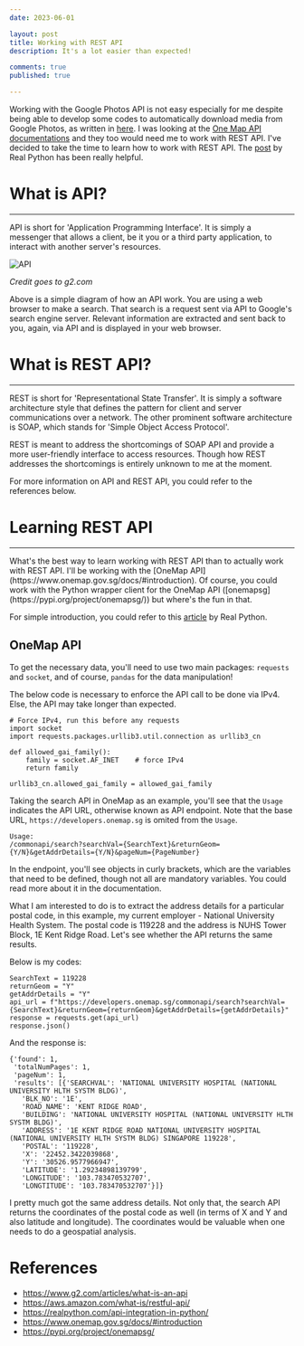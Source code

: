 ```yaml
---
date: 2023-06-01

layout: post
title: Working with REST API
description: It's a lot easier than expected!

comments: true
published: true 

---
```


Working with the Google Photos API is not easy especially for me despite being able to develop some codes to automatically download media from Google Photos, as written in [here](https://brandonyongys.github.io/blog/2023/google-photos-download/). I was looking at the [One Map API documentations](https://www.onemap.gov.sg/docs/) and they too would need me to work with REST API. I've decided to take the time to learn how to work with REST API. The [post](https://realpython.com/api-integration-in-python/) by Real Python has been really helpful. 

# What is API? 
<hr>

API is short for 'Application Programming Interface'. It is simply a messenger that allows a client, be it you or a third party application, to interact with another server's resources. 

![API](https://learn.g2.com/hubfs/G2CM_FI167_Learn_Article_Images_%5BAPI%5D_Infographic_V1a.png)

*Credit goes to g2.com*

Above is a simple diagram of how an API work. You are using a web browser to make a search. That search is a request sent via API to Google's search engine server. Relevant information are extracted and sent back to you, again, via API and is displayed in your web browser. 

# What is REST API? 
<hr>

REST is short for 'Representational State Transfer'. It is simply a software architecture style that defines the pattern for client and server communications over a network. The other prominent software architecture is SOAP, which stands for 'Simple Object Access Protocol'. 

REST is meant to address the shortcomings of SOAP API and provide a more user-friendly interface to access resources. Though how REST addresses the shortcomings is entirely unknown to me at the moment. 

For more information on API and REST API, you could refer to the references below.

# Learning REST API
<hr>
What's the best way to learn working with REST API than to actually work with REST API. I'll be working with the [OneMap API](https://www.onemap.gov.sg/docs/#introduction). Of course, you could work with the Python wrapper client for the OneMap API ([onemapsg](https://pypi.org/project/onemapsg/)) but where's the fun in that.


For simple introduction, you could refer to this [article](https://realpython.com/api-integration-in-python/) by Real Python.

## OneMap API
To get the necessary data, you'll need to use two main packages: `requests` and `socket`, and of course, `pandas` for the data manipulation!

The below code is necessary to enforce the API call to be done via IPv4. Else, the API may take longer than expected.
~~~
# Force IPv4, run this before any requests
import socket
import requests.packages.urllib3.util.connection as urllib3_cn
 
def allowed_gai_family():
    family = socket.AF_INET    # force IPv4
    return family
 
urllib3_cn.allowed_gai_family = allowed_gai_family

~~~

Taking the search API in OneMap as an example, you'll see that the `Usage` indicates the API URL, otherwise known as API endpoint. Note that the base URL, `https://developers.onemap.sg` is omited from the `Usage`.
~~~
Usage:
/commonapi/search?searchVal={SearchText}&returnGeom={Y/N}&getAddrDetails={Y/N}&pageNum={PageNumber}
~~~
In the endpoint, you'll see objects in curly brackets, which are the variables that need to be defined, though not all are mandatory variables. You could read more about it in the documentation.


What I am interested to do is to extract the address details for a particular postal code, in this example, my current employer - National University Health System. The postal code is 119228 and the address is NUHS Tower Block, 1E Kent Ridge Road. Let's see whether the API returns the same results.

Below is my codes:
~~~
SearchText = 119228
returnGeom = "Y"
getAddrDetails = "Y"
api_url = f"https://developers.onemap.sg/commonapi/search?searchVal={SearchText}&returnGeom={returnGeom}&getAddrDetails={getAddrDetails}"
response = requests.get(api_url)
response.json()
~~~

And the response is:
~~~
{'found': 1,
 'totalNumPages': 1,
 'pageNum': 1,
 'results': [{'SEARCHVAL': 'NATIONAL UNIVERSITY HOSPITAL (NATIONAL UNIVERSITY HLTH SYSTM BLDG)',
   'BLK_NO': '1E',
   'ROAD_NAME': 'KENT RIDGE ROAD',
   'BUILDING': 'NATIONAL UNIVERSITY HOSPITAL (NATIONAL UNIVERSITY HLTH SYSTM BLDG)',
   'ADDRESS': '1E KENT RIDGE ROAD NATIONAL UNIVERSITY HOSPITAL (NATIONAL UNIVERSITY HLTH SYSTM BLDG) SINGAPORE 119228',
   'POSTAL': '119228',
   'X': '22452.3422039868',
   'Y': '30526.9577966947',
   'LATITUDE': '1.29234898139799',
   'LONGITUDE': '103.783470532707',
   'LONGTITUDE': '103.783470532707'}]}
~~~

I pretty much got the same address details. Not only that, the search API returns the coordinates of the postal code as well (in terms of X and Y and also latitude and longitude). The coordinates would be valuable when one needs to do a geospatial analysis.

# References
* https://www.g2.com/articles/what-is-an-api
* https://aws.amazon.com/what-is/restful-api/
* https://realpython.com/api-integration-in-python/
* https://www.onemap.gov.sg/docs/#introduction
* https://pypi.org/project/onemapsg/
